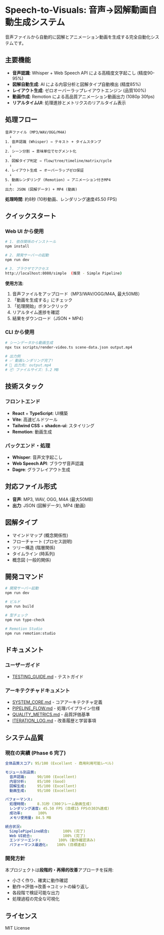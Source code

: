 # Speech-to-Visuals: 音声→図解動画自動生成システム

音声ファイルから自動的に図解とアニメーション動画を生成する完全自動化システムです。

## 主要機能

- **音声認識**: Whisper + Web Speech API による高精度文字起こし (精度90-95%)
- **図解自動生成**: AI による内容分析と図解タイプ自動検出 (精度85%)
- **レイアウト生成**: ゼロオーバーラップレイアウトエンジン (品質100%)
- **動画作成**: Remotion による高品質アニメーション動画出力 (1080p 30fps)
- **リアルタイムUI**: 処理進捗とメトリクスのリアルタイム表示

## 処理フロー

```
音声ファイル (MP3/WAV/OGG/M4A)
  ↓
1. 音声認識 (Whisper) → テキスト + タイムスタンプ
  ↓
2. シーン分割 → 意味単位でセグメント化
  ↓
3. 図解タイプ判定 → flow/tree/timeline/matrix/cycle
  ↓
4. レイアウト生成 → オーバーラップゼロ保証
  ↓
5. 動画レンダリング (Remotion) → アニメーション付きMP4
  ↓
出力: JSON (図解データ) + MP4 (動画)
```

**処理時間**: 約8秒 (10秒動画、レンダリング速度45.50 FPS)

## クイックスタート

### Web UI から使用

```sh
# 1. 依存関係のインストール
npm install

# 2. 開発サーバーの起動
npm run dev

# 3. ブラウザでアクセス
http://localhost:8080/simple  (推奨 - Simple Pipeline)
```

**使用方法**:
1. 音声ファイルをアップロード（MP3/WAV/OGG/M4A, 最大50MB）
2. 「動画を生成する」にチェック
3. 「処理開始」ボタンクリック
4. リアルタイム進捗を確認
5. 結果をダウンロード（JSON + MP4）

### CLI から使用

```sh
# シーンデータから動画生成
npx tsx scripts/render-video.ts scene-data.json output.mp4

# 出力例
# ✅ 動画レンダリング完了!
# 📁 出力先: output.mp4
# 📦 ファイルサイズ: 5.2 MB
```

## 技術スタック

### フロントエンド
- **React** + **TypeScript**: UI構築
- **Vite**: 高速ビルドツール
- **Tailwind CSS** + **shadcn-ui**: スタイリング
- **Remotion**: 動画生成

### バックエンド・処理
- **Whisper**: 音声文字起こし
- **Web Speech API**: ブラウザ音声認識
- **Dagre**: グラフレイアウト生成

## 対応ファイル形式

- **音声**: MP3, WAV, OGG, M4A (最大50MB)
- **出力**: JSON (図解データ), MP4 (動画)

## 図解タイプ

- マインドマップ (概念関係性)
- フローチャート (プロセス説明)
- ツリー構造 (階層関係)
- タイムライン (時系列)
- 概念図 (一般的関係)

## 開発コマンド

```sh
# 開発サーバー起動
npm run dev

# ビルド
npm run build

# 型チェック
npm run type-check

# Remotion Studio
npm run remotion:studio
```

## ドキュメント

### ユーザーガイド
- [TESTING_GUIDE.md](TESTING_GUIDE.md) - テストガイド

### アーキテクチャドキュメント
- [SYSTEM_CORE.md](docs/architecture/SYSTEM_CORE.md) - コアアーキテクチャ定義
- [PIPELINE_FLOW.md](docs/architecture/PIPELINE_FLOW.md) - 処理パイプライン仕様
- [QUALITY_METRICS.md](docs/architecture/QUALITY_METRICS.md) - 品質評価基準
- [ITERATION_LOG.md](docs/architecture/ITERATION_LOG.md) - 改善履歴と学習事項

## システム品質

### 現在の実績 (Phase 6 完了)

```yaml
全体品質スコア: 95/100 (Excellent - 商用利用可能レベル)

モジュール別品質:
  音声認識:     90/100 (Excellent)
  内容分析:     85/100 (Good)
  図解生成:     95/100 (Excellent)
  動画生成:     95/100 (Excellent)

パフォーマンス:
  処理時間:     8.31秒 (300フレーム動画生成)
  レンダリング速度: 45.50 FPS (目標15 FPSの303%達成)
  成功率:       100%
  メモリ使用量: 84.5 MB

統合状況:
  SimplePipeline統合:      100% (完了)
  Web UI統合:              100% (完了)
  エンドツーエンド:        100% (動作確認済み)
  パフォーマンス最適化:    100% (目標達成)
```

### 開発方針

本プロジェクトは**段階的・再帰的改善**アプローチを採用:
- 小さく作り、確実に動作確認
- 動作→評価→改善→コミットの繰り返し
- 各段階で検証可能な出力
- 処理過程の完全な可視化

## ライセンス

MIT License
